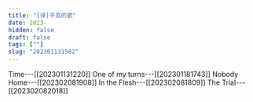 ```yaml
---
title: "[译]平克的歌"
date: 2023-
hidden: false
draft: false
tags: [""]
slug: "202301131502"
---
```


Time---[[202301131220]]
One of my turns---[[202301181743]]
Nobody Home---[[202302081908]]
In the Flesh---[[202302081809]]
The Trial---[[202302082018]]


